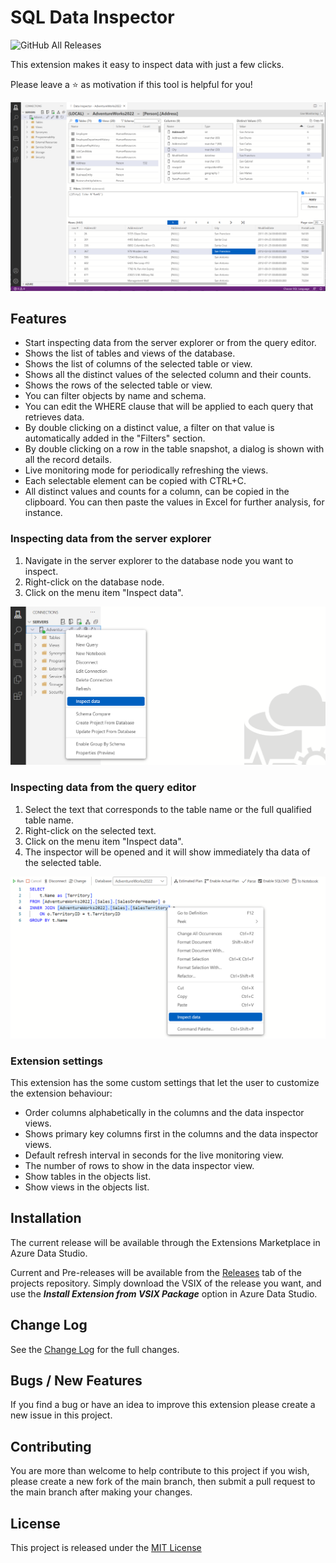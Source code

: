 # SQL Data Inspector

![GitHub All Releases](https://img.shields.io/github/downloads/ernstc/SqlDataInspector/total)

This extension makes it easy to inspect data with just a few clicks.

Please leave a ⭐ as motivation if this tool is helpful for you!

![Example of dashboard](https://raw.githubusercontent.com/ernstc/SqlDataInspector/main/images/screen-071.png)

## Features

* Start inspecting data from the server explorer or from the query editor.
* Shows the list of tables and views of the database.
* Shows the list of columns of the selected table or view.
* Shows all the distinct values of the selected column and their counts.
* Shows the rows of the selected table or view.
* You can filter objects by name and schema.
* You can edit the WHERE clause that will be applied to each query that retrieves data.
* By double clicking on a distinct value, a filter on that value is automatically added in the "Filters" section.
* By double clicking on a row in the table snapshot, a dialog is shown with all the record details.
* Live monitoring mode for periodically refreshing the views.
* Each selectable element can be copied with CTRL+C.
* All distinct values and counts for a column, can be copied in the clipboard. You can then paste the values in Excel for further analysis, for instance.

### Inspecting data from the server explorer

1) Navigate in the server explorer to the database node you want to inspect.
2) Right-click on the database node.
3) Click on the menu item "Inspect data".

![Example of dashboard](https://raw.githubusercontent.com/ernstc/SqlDataInspector/main/images/screen-074.png)

### Inspecting data from the query editor

1) Select the text that corresponds to the table name or the full qualified table name.
2) Right-click on the selected text.
3) Click on the menu item "Inspect data".
4) The inspector will be opened and it will show immediately tha data of the selected table.

![Example of dashboard](https://raw.githubusercontent.com/ernstc/SqlDataInspector/main/images/screen-073.png)

### Extension settings

This extension has the some custom settings that let the user to customize the extension behaviour:

* Order columns alphabetically in the columns and the data inspector views.
* Shows primary key columns first in the columns and the data inspector views.
* Default refresh interval in seconds for the live monitoring view.
* The number of rows to show in the data inspector view.
* Show tables in the objects list.
* Show views in the objects list.



## Installation

The current release will be available through the Extensions Marketplace in Azure Data Studio.

Current and Pre-releases will be available from the [Releases](https://github.com/ernstc/SqlDataInspector/releases) tab of the projects repository.
Simply download the VSIX of the release you want, and use the ***Install Extension from VSIX Package*** option in Azure Data Studio.

## Change Log

See the [Change Log](./CHANGELOG.md) for the full changes.

## Bugs / New Features

If you find a bug or have an idea to improve this extension please create a new issue in this project.

## Contributing

You are more than welcome to help contribute to this project if you wish, please create a new fork of the main branch,
then submit a pull request to the main branch after making your changes.

## License

This project is released under the [MIT License](./LICENSE)

